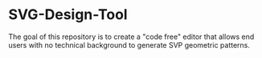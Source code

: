 # SVG-Design-Tool
The goal of this repository is to create a "code free" editor that allows end users with no technical background to generate SVP geometric patterns.
